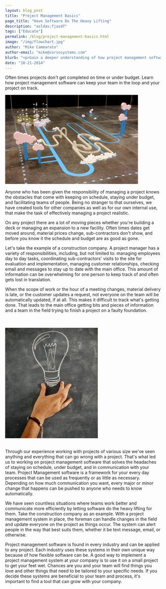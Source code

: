 ```yaml
---
layout: blog_post
title: "Project Management Basics"
page_title: "Have Software Do The Heavy Lifting"
description: "asldas;fjasdf"
tags: ["Educate"]
permalink: /blog/project-management-basics.html
image: "/img/flowchart.jpg"
author: "Mike Cammarato"
author-email: "mike@corsosystems.com"
blurb: "<p>Gain a deeper understanding of how project management software strengthens communication and does the hard work for you.</p>"
date: "10-21-2014"
---
```


<p>Often times projects don't get completed on time or under budget. Learn how project management software can keep your team in the loop and your project on track.</p>

<img src="/img/flowchart.jpg" width="430px"/>

<p>Anyone who has been given the responsibility of managing a project knows the obstacles that come with keeping on schedule, staying under budget, and facilitating teams of people. Being no stranger to that ourselves, we have created tools for other companies as well as for our own internal use, that make the task of effectively managing a project realistic.</p>

<p>On any project there are a lot of moving pieces whether you're building a deck or managing an expansion to a new facility. Often times dates get moved around, material prices change, sub-contractors don't show, and before you know it the schedule and budget are as good as gone.</p>

<p>Let's take the example of a construction company. A project manager has a variety of responsibilities, including, but not limited to: managing employees day to day tasks, coordinating sub-contractors' visits to the site for evaluation and implementation, managing customer relationships, checking email and messages to stay up to date with the main office. This amount of information can be overwhelming for one person to keep track of and often gets lost in translation.</p>

<p>When the scope of work or the hour of a meeting changes, material delivery is late, or the customer updates a request, not everyone on the team will be automatically updated, if at all. This makes it difficult to track what's getting done. That leads to the main office getting bits and pieces of information and a team in the field trying to finish a project on a faulty foundation.</p>
<br/>
<br/>
<img src="/img/lightbulb.jpg" width="300px"/>
<br/>
<br/>

<p>Through our experience working with projects of various size we've seen anything and everything that can go wrong with a project. That's what led us to working on project management software that solves the headaches of staying on schedule, under budget, and in communication with your team. Project Management software is a framework for your every day processes that can be used as frequently or as little as necessary. Depending on how much communication you want, every major or minor change that happens can be pushed to anyone who needs to know automatically. </p>

<p>We have seen countless situations where teams work better and communicate more efficiently by letting software do the heavy lifting for them. Take the construction company as an example. With a project management system in place, the foreman can handle changes in the field and update everyone on the project as things occur. The system can alert people in the way that best suits them, whether it be text message, email, or otherwise.</p>

<p>Project management software is found in every industry and can be applied to any project. Each industry uses these systems in their own unique way because of how flexible software can be. A good way to implement a project management system at your company is to use it on a small project to get your feet wet. Chances are you and your team will find things you love and other things that need to be tailored to your specific needs. If you decide these systems are beneficial to your team and process, it's important to find a tool that can grow with your company.</p>